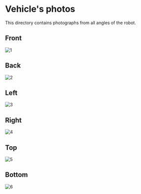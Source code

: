Vehicle's photos
====
This directory contains photographs from all angles of the robot.
## Front
![1](https://github.com/csvprobotica/RoboGenius/blob/main/v-photos/v2/Front.jpg)
## Back
![2](https://github.com/csvprobotica/RoboGenius/blob/main/v-photos/v2/Back.jpg)
## Left
![3](https://github.com/csvprobotica/RoboGenius/blob/main/v-photos/v2/Left.jpg)
## Right
![4](https://github.com/csvprobotica/RoboGenius/blob/main/v-photos/v2/Right.jpg)
## Top
![5](https://github.com/csvprobotica/RoboGenius/blob/main/v-photos/v2/Top.jpg)
## Bottom
![6](https://github.com/csvprobotica/RoboGenius/blob/main/v-photos/v2/Bottom.jpg)


